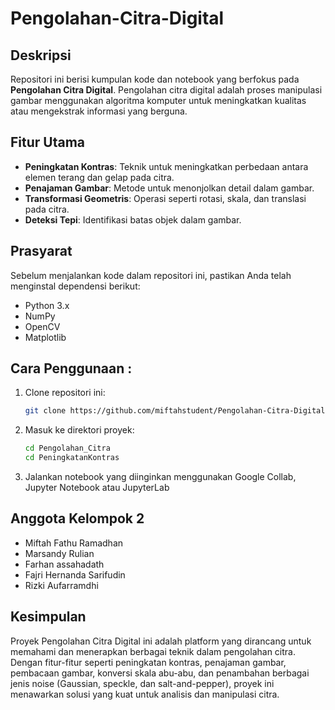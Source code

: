 # Pengolahan-Citra-Digital

## Deskripsi

Repositori ini berisi kumpulan kode dan notebook yang berfokus pada **Pengolahan Citra Digital**. Pengolahan citra digital adalah proses manipulasi gambar menggunakan algoritma komputer untuk meningkatkan kualitas atau mengekstrak informasi yang berguna.

## Fitur Utama

- **Peningkatan Kontras**: Teknik untuk meningkatkan perbedaan antara elemen terang dan gelap pada citra.
- **Penajaman Gambar**: Metode untuk menonjolkan detail dalam gambar.
- **Transformasi Geometris**: Operasi seperti rotasi, skala, dan translasi pada citra.
- **Deteksi Tepi**: Identifikasi batas objek dalam gambar.

## Prasyarat

Sebelum menjalankan kode dalam repositori ini, pastikan Anda telah menginstal dependensi berikut:
- Python 3.x
- NumPy
- OpenCV
- Matplotlib

## Cara Penggunaan :
 1. Clone repositori ini:
    ```bash
    git clone https://github.com/miftahstudent/Pengolahan-Citra-Digital.git
2. Masuk ke direktori proyek:
    ```bash
    cd Pengolahan_Citra
    cd PeningkatanKontras
3. Jalankan notebook yang diinginkan menggunakan Google Collab, Jupyter Notebook atau JupyterLab

## Anggota Kelompok 2
- Miftah Fathu Ramadhan
- Marsandy Rulian
- Farhan assahadath
- Fajri Hernanda Sarifudin
- Rizki Aufarramdhi

## Kesimpulan

Proyek Pengolahan Citra Digital ini adalah platform yang dirancang untuk memahami dan menerapkan berbagai teknik dalam pengolahan citra. Dengan fitur-fitur seperti peningkatan kontras, penajaman gambar, pembacaan gambar, konversi skala abu-abu, dan penambahan berbagai jenis noise (Gaussian, speckle, dan salt-and-pepper), proyek ini menawarkan solusi yang kuat untuk analisis dan manipulasi citra.
